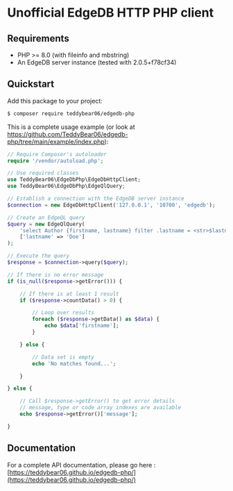 # Unofficial EdgeDB HTTP PHP client

## Requirements

- PHP >= 8.0 (with fileinfo and mbstring)
- An EdgeDB server instance (tested with 2.0.5+f78cf34) 

## Quickstart

Add this package to your project:

```bash
$ composer require teddybear06/edgedb-php
```

This is a complete usage example (or look at https://github.com/TeddyBear06/edgedb-php/tree/main/example/index.php):

```php
// Require Composer's autoloader 
require '/vendor/autoload.php';

// Use required classes
use TeddyBear06\EdgeDbPhp\EdgeDbHttpClient;
use TeddyBear06\EdgeDbPhp\EdgeQlQuery;

// Establish a connection with the EdgeDB server instance
$connection = new EdgeDbHttpClient('127.0.0.1', '10700', 'edgedb');

// Create an EdgeQL query
$query = new EdgeQlQuery(
    'select Author {firstname, lastname} filter .lastname = <str>$lastname;', 
    ['lastname' => 'Doe']
);

// Execute the query
$response = $connection->query($query);

// If there is no error message
if (is_null($response->getError())) {

    // If there is at least 1 result
    if ($response->countData() > 0) {

        // Loop over results
        foreach ($response->getData() as $data) {
            echo $data['firstname'];
        }

    } else {

        // Data set is empty
        echo 'No matches found...';

    }

} else {

    // Call $response->getError() to get error details
    // message, type or code array indexes are available
    echo $response->getError()['message'];

}
```

## Documentation

For a complete API documentation, please go here : [https://teddybear06.github.io/edgedb-php/](https://teddybear06.github.io/edgedb-php/)
